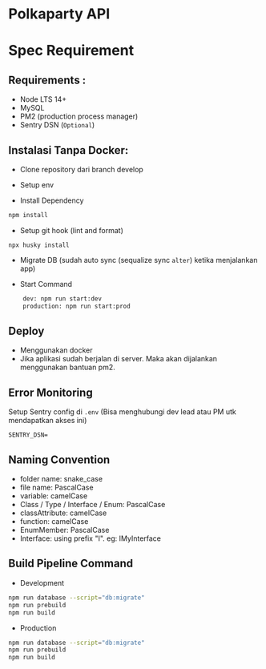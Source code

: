 # Polkaparty API

# Spec Requirement
## Requirements :
- Node LTS 14+
- MySQL
- PM2 (production process manager)
- Sentry DSN (`Optional`)
## Instalasi Tanpa Docker:
- Clone repository dari branch develop

- Setup env

- Install Dependency

```bash
npm install
```

- Setup git hook (lint and format)
```
npx husky install
```

- Migrate DB  (sudah auto sync (sequalize sync `alter`) ketika menjalankan app)


- Start Command
```bash
    dev: npm run start:dev
    production: npm run start:prod
```

## Deploy
- Menggunakan docker
- Jika aplikasi sudah berjalan di server. Maka akan dijalankan menggunakan bantuan pm2.
## Error Monitoring

Setup Sentry config di `.env` (Bisa menghubungi dev lead atau PM utk mendapatkan akses ini)
```
SENTRY_DSN=
```

## Naming Convention
- folder name: snake_case
- file name: PascalCase
- variable: camelCase
- Class / Type / Interface / Enum: PascalCase
- classAttribute: camelCase
- function: camelCase
- EnumMember: PascalCase
- Interface: using prefix "I". eg: IMyInterface

## Build Pipeline Command
- Development
```bash
npm run database --script="db:migrate"
npm run prebuild
npm run build
```
- Production
```bash
npm run database --script="db:migrate"
npm run prebuild
npm run build
```
